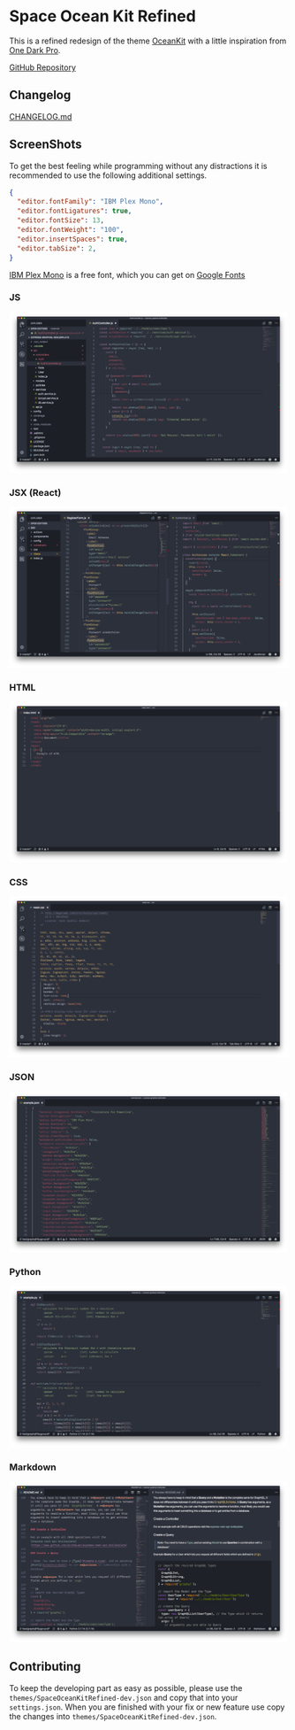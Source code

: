 # Space Ocean Kit Refined

This is a refined redesign of the theme [OceanKit](https://marketplace.visualstudio.com/items?itemName=chipcollier.Theme-OceanKit) with a little inspiration from [One Dark Pro](https://marketplace.visualstudio.com/items?itemName=zhuangtongfa.Material-theme).

[GitHub Repository](https://www.github.com/aichbauer/space-ocean-kit-refined)

## Changelog

[CHANGELOG.md](./CHANGELOG.md)

## ScreenShots

To get the best feeling while programming without any distractions it is recommended to use the following additional settings.

```json
{
  "editor.fontFamily": "IBM Plex Mono",
  "editor.fontLigatures": true,
  "editor.fontSize": 13,
  "editor.fontWeight": "100",
  "editor.insertSpaces": true,
  "editor.tabSize": 2,
}
```

[IBM Plex Mono](https://fonts.google.com/specimen/IBM+Plex+Mono) is a free font, which you can get on [Google Fonts](https://fonts.google.com/specimen/IBM+Plex+Mono)

### JS

![JS demo](./images/js-demo.png)

### JSX (React)

![JSX demo](./images/jsx-demo.png)

### HTML

![HTML demo](./images/html-demo.png)

### CSS

![CSS demo](./images/css-demo.png)

### JSON

![JSON demo](./images/json-demo.png)

### Python

![Python demo](./images/python-demo.png)

### Markdown

![Markdown demo](./images/markdown-demo.png)

## Contributing

To keep the developing part as easy as possible, please use the `themes/SpaceOceanKitRefined-dev.json` and copy that into your `settings.json`. When you are finished with your fix or new feature use copy the changes into `themes/SpaceOceanKitRefined-dev.json`.


